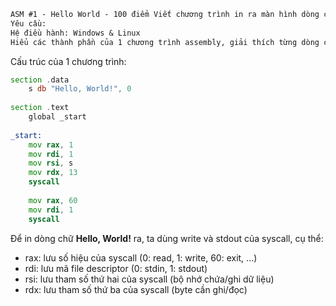 ``` txt
ASM #1 - Hello World - 100 điểm Viết chương trình in ra màn hình dòng chữ "Hello, World!"
Yêu cầu:
Hệ điều hành: Windows & Linux
Hiểu các thành phần của 1 chương trình assembly, giải thích từng dòng code
```
Cấu trúc của 1 chương trình: 
``` asm
section .data 
    s db "Hello, World!", 0
    
section .text 
    global _start
    
_start: 
    mov rax, 1 
    mov rdi, 1
    mov rsi, s 
    mov rdx, 13
    syscall
    
    mov rax, 60
    mov rdi, 1
    syscall
```
Để in dòng chữ **Hello, World!** ra, ta dùng write và stdout của syscall, cụ thể: 
+ rax: lưu số hiệu của syscall (0: read, 1: write, 60: exit, ...)
+ rdi: lưu mã file descriptor (0: stdin, 1: stdout)
+ rsi: lưu tham số thứ hai của syscall (bộ nhớ chứa/ghi dữ liệu)
+ rdx: lưu tham số thứ ba của syscall (byte cần ghi/đọc) 
